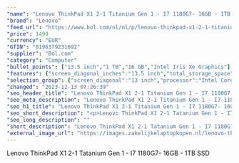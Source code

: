 ```yaml
---
"name": "Lenovo ThinkPad X1 2-1 Titanium Gen 1 - I7 1180G7- 16GB - 1TB SSD 13.5INCH"
"brand": "Lenovo"
"feed_url": "https://www.bol.com/nl/nl/p/lenovo-thinkpad-x1-2-1-titanium-gen-1-i7-1180g7-16gb-1tb-ssd-13-5inch/9300000165708330"
"price": 1499
"currency": "EUR"
"GTIN": "0196379231692"
"supplier": "Bol.com"
"category": "Computer"
"bullet_points": ["13.5 inch","1 TB","16 GB","Intel Iris Xe Graphics"]
"features": {"screen_diagonal_inches":"13.5 inch","total_storage_space":"1 TB","memory_size":"16 GB","graphics_card":"Intel Iris Xe Graphics"}
"selection_group": {"screen_diagonal":"13 inch","processor":"Intel Core i7","changed_price_past_3_days":false,"product_family":"Thinkpad"}
"changed": "2023-12-13 07:26:39"
"seo_header_title": "Lenovo ThinkPad X1 2-1 Titanium Gen 1 - I7 1180G7- 16GB - 1TB SSD 13.5INCH"
"seo_meta_description": "Lenovo ThinkPad X1 2-1 Titanium Gen 1 - I7 1180G7- 16GB - 1TB SSD 13.5INCH"
"seo_h1_title": "Lenovo ThinkPad X1 2-1 Titanium Gen 1 - I7 1180G7- 16GB - 1TB SSD 13.5INCH"
"seo_short_description": "<p>Lenovo ThinkPad X1 2-1 Tatanium Gen 1 - I7 1180G7- 16GB - 1TB SSD </p>."
"seo_long_description": ""
"short_description": "Lenovo ThinkPad X1 2-1 Tatanium Gen 1 - I7 1180G7- 16GB - 1TB SSD"
"external_image_url": "https://images.zakelijkelaptopkopen.nl/lenovo-thinkpad-x1-2-1-titanium-gen-1-i7-1180g7-16gb-1tb-ssd-13-5inch.webp"
---
```


<p>Lenovo ThinkPad X1 2-1 Tatanium Gen 1 - I7 1180G7- 16GB - 1TB SSD </p>